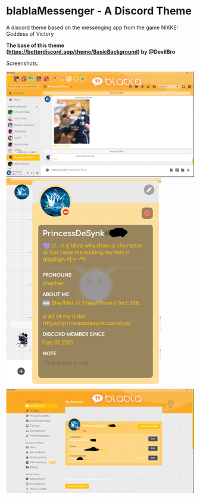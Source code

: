# blablaMessenger - A Discord Theme
A discord theme based on the messenging app from the game NIKKE: Goddess of Victory

**The base of this theme (https://betterdiscord.app/theme/BasicBackground) by @DevilBro**

Screenshots:

![chat](https://github.com/PrincessDeSynk/blablaMessenger-DiscordTheme/blob/main/screenshots/v105chatscreenie.png?raw=true)
![popout](https://github.com/PrincessDeSynk/blablaMessenger-DiscordTheme/blob/main/screenshots/v105popoutscreenieedit.png?raw=true)
![profile](https://github.com/PrincessDeSynk/blablaMessenger-DiscordTheme/blob/main/screenshots/v105profilesettingsscreenie.png?raw=true)
